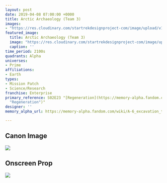 ```yaml
---
layout: post
date: 2019-04-08 07:00:00 +0000
title: Arctic Archaeology (Team 3)
images:
- "https://res.cloudinary.com/startrekdesignproject-com/image/upload/v1554857564/ArcticArchaeology.png"
featured_image:
  title: Arctic Archaeology (Team 3)
  image: "https://res.cloudinary.com/startrekdesignproject-com/image/upload/v1554857564/ArcticArchaeology.png"
  caption: ''
time_period: 2100s
quadrants: Alpha
universes:
- Prime
affiliations:
- Earth
types:
- Mission Patch
- Science/Research
franchise: Enterprise
primary_reference: S02E23 "[Regeneration](https://memory-alpha.fandom.com/wiki/Regeneration
  "Regeneration")"
designer: ''
memory_alpha_url: https://memory-alpha.fandom.com/wiki/A-6_excavation_team

---
```

## Canon Image

![](https://res.cloudinary.com/startrekdesignproject-com/image/upload/v1554783339/ArcticArchaeology1.jpg)

## Onscreen Prop

![](https://res.cloudinary.com/startrekdesignproject-com/image/upload/v1554783339/ArcticArchaeologyProp.jpg)